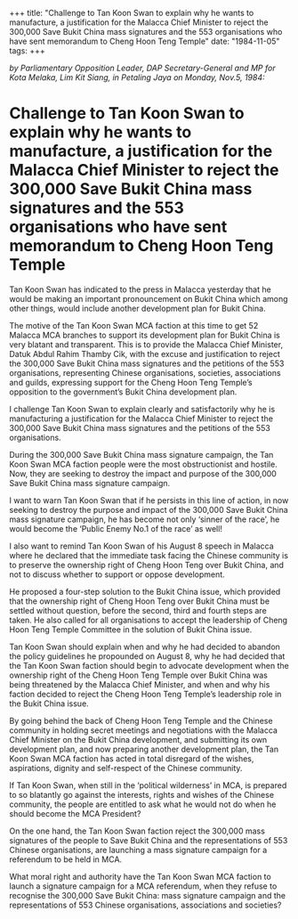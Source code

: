 +++ 
title: "Challenge to Tan Koon Swan to explain why he wants to manufacture, a justification for the Malacca Chief Minister to reject the 300,000 Save Bukit China mass signatures and the 553 organisations who have sent memorandum to Cheng Hoon Teng Temple"
date: "1984-11-05"
tags:
+++

_by Parliamentary Opposition Leader, DAP Secretary-General and MP for Kota Melaka, Lim Kit Siang, in Petaling Jaya on Monday, Nov.5, 1984:_

# Challenge to Tan Koon Swan to explain why he wants to manufacture, a justification for the Malacca Chief Minister to reject the 300,000 Save Bukit China mass signatures and the 553 organisations who have sent memorandum to Cheng Hoon Teng Temple

Tan Koon Swan has indicated to the press in Malacca yesterday that he would be making an important pronouncement on Bukit China which among other things, would include another development plan for Bukit China.</u>

The motive of the Tan Koon Swan MCA faction at this time to get 52 Malacca MCA branches to support its development plan for Bukit China is very blatant and transparent. This is to provide the Malacca Chief Minister, Datuk Abdul Rahim Thamby Cik, with the excuse and justification to reject the 300,000 Save Bukit China mass signatures and the petitions of the 553 organisations, representing Chinese organisations, societies, associations and guilds, expressing support for the Cheng Hoon Teng Temple’s opposition to the government’s 
Bukit China development plan.

I challenge Tan Koon Swan to explain clearly and satisfactorily why he is manufacturing a justification for the Malacca Chief Minister to reject the 300,000 Save Bukit China mass signatures and the petitions of the 553 organisations.

During the 300,000 Save Bukit China mass signature campaign, the Tan Koon Swan MCA faction people were the most obstructionist and hostile. Now, they are seeking to destroy the impact and purpose of the 300,000 Save Bukit China mass signature campaign.

I want to warn Tan Koon Swan that if he persists in this line of action, in now seeking to destroy the purpose and impact of the 300,000 Save Bukit China mass signature campaign, he has become not only ‘sinner of the race’, he would become the ‘Public Enemy No.1 of the race’ as well!

I also want to remind Tan Koon Swan of his August 8 speech in Malacca where he declared that the immediate task facing the Chinese community is to preserve the ownership right of Cheng Hoon Teng over Bukit China, and not to discuss whether to support or oppose development.

He proposed a four-step solution to the Bukit China issue, which provided that the ownership right of Cheng Hoon Teng over Bukit China must be settled without question, before the second, third and fourth steps are taken. He also called for all organisations to accept the leadership of Cheng Hoon Teng Temple Committee in the solution of Bukit China issue.

Tan Koon Swan should explain when and why he had decided to abandon the policy guidelines he propounded on August 8, why he had decided that the Tan Koon Swan faction should begin to advocate development when the ownership right of the Cheng Hoon Teng Temple over Bukit China was being threatened by the Malacca Chief Minister, and when and why his faction decided to reject the Cheng Hoon 
Teng Temple’s leadership role in the Bukit China issue.

By going behind the back of Cheng Hoon  Teng Temple and the Chinese community in holding secret meetings and negotiations with the Malacca Chief Minister on the Bukit China development, and submitting its own development plan, and now preparing another development plan, the Tan Koon Swan MCA faction has acted in total disregard of the wishes, aspirations, dignity and self-respect of the Chinese community.

If Tan Koon Swan, when still in the ‘political wilderness’ in MCA, is prepared to so blatantly go against the interests, rights and wishes of the Chinese community, the people are entitled to ask what he would not do when he should become the MCA President?

On the one hand, the Tan Koon Swan faction reject the 300,000 mass signatures of the people to Save Bukit China and the representations of 553 Chinese organisations, are launching a mass signature campaign for a referendum to be held in MCA.

What moral right and authority have the Tan Koon Swan MCA faction to launch a signature campaign for a MCA referendum, when they refuse to recognise the 300,000 Save Bukit China: mass signature campaign and the representations of 553 Chinese organisations, associations and societies?
 
